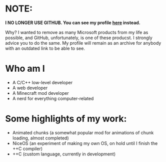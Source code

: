 # NOTE:
**I NO LONGER USE GITHUB. You can see my profile [here](https://git.topcheto.eu/topchetoeu) instead.**

Why? I wanted to remove as many Microsoft products from my life as possible, and GitHub, unfortunately, is one of these producst. I strongly advice you to do the same. My profile will remain as an archive for anybody with an outdated link to be able to see.

# Who am I
  - A C/C++ low-level developer
  - A web developer
  - A Minecraft mod developer
  - A nerd for everything computer-related  
# Some highlights of my work:
  - Animated chunks (a somewhat popular mod for animations of chunk loading, almost completed)
  - NiceOS (an experiment of making my own OS, on hold until I finish the ++C compiler)
  - ++C (custom language, currently in development)
